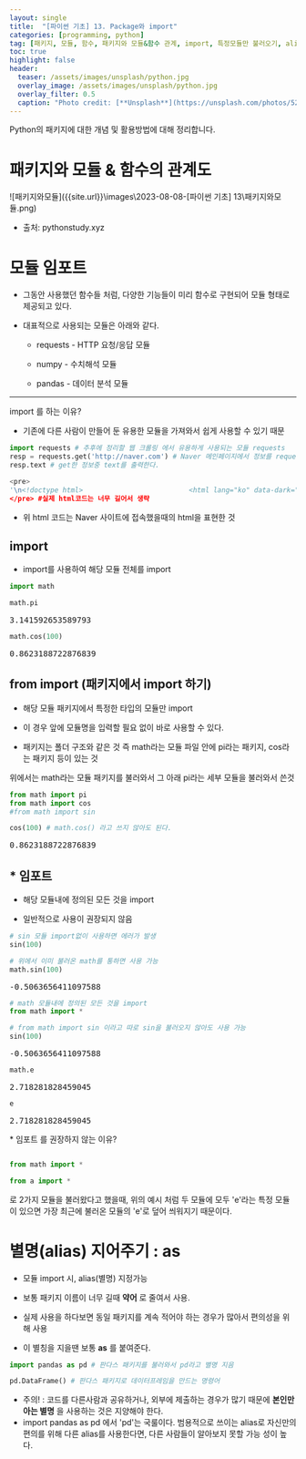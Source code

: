 ```yaml
---
layout: single
title:  "[파이썬 기초] 13. Package와 import"
categories: [programming, python]
tag: [패키지, 모듈, 함수, 패키지와 모듈&함수 관계, import, 특정모듈만 불러오기, alias, 별명, 별명 지어주기]
toc: true
highlight: false
header:
  teaser: /assets/images/unsplash/python.jpg
  overlay_image: /assets/images/unsplash/python.jpg
  overlay_filter: 0.5
  caption: "Photo credit: [**Unsplash**](https://unsplash.com/photos/52jRtc2S_VE)"
---
```


Python의 패키지에 대한 개념 및 활용방법에 대해 정리합니다.

<head>
  <style>
    table.dataframe {
      white-space: normal;
      width: 100%;
      height: 240px;
      display: block;
      overflow: auto;
      font-family: Arial, sans-serif;
      font-size: 0.9rem;
      line-height: 20px;
      text-align: center;
      border: 0px !important;
    }

    table.dataframe th {
      text-align: center;
      font-weight: bold;
      padding: 8px;
    }
    
    table.dataframe td {
      text-align: center;
      padding: 8px;
    }
    
    table.dataframe tr:hover {
      background: #b8d1f3; 
    }
    
    .output_prompt {
      overflow: auto;
      font-size: 0.9rem;
      line-height: 1.45;
      border-radius: 0.3rem;
      -webkit-overflow-scrolling: touch;
      padding: 0.8rem;
      margin-top: 0;
      margin-bottom: 15px;
      font: 1rem Consolas, "Liberation Mono", Menlo, Courier, monospace;
      color: $code-text-color;
      border: solid 1px $border-color;
      border-radius: 0.3rem;
      word-break: normal;
      white-space: pre;
    }

  .dataframe tbody tr th:only-of-type {
      vertical-align: middle;
  }

  .dataframe tbody tr th {
      vertical-align: top;
  }

  .dataframe thead th {
      text-align: center !important;
      padding: 8px;
  }

  .page__content p {
      margin: 0 0 0px !important;
  }

  .page__content p > strong {
    font-size: 0.8rem !important;
  }

  </style>
</head>


# 패키지와 모듈 & 함수의 관계도

![패키지와모듈]({{site.url}}\images\2023-08-08-[파이썬 기초] 13\패키지와모듈.png)

- 출처: pythonstudy.xyz

# 모듈 임포트

 + 그동안 사용했던 함수들 처럼, 다양한 기능들이 미리 함수로 구현되어 모듈 형태로 제공되고 있다.

 + 대표적으로 사용되는 모듈은 아래와 같다.



     + requests - HTTP 요청/응답 모듈
    
     + numpy - 수치해석 모듈 
    
     + pandas - 데이터 분석 모듈

---

import 를 하는 이유?

+ 기존에 다른 사람이 만들어 둔 유용한 모듈을 가져와서 쉽게 사용할 수 있기 때문

```python
import requests # 추후에 정리할 웹 크롤링 에서 유용하게 사용되는 모듈 requests
resp = requests.get('http://naver.com') # Naver 메인페이지에서 정보를 request하여 get한다.
resp.text # get한 정보중 text를 출력한다.
```

```python
<pre>
'\n<!doctype html>                          <html lang="ko" data-dark="false"> <head> <meta charset="utf-8"> <title>NAVER</title> <meta http-equiv="X-UA-Compatible" content="IE=edge"> <meta name="viewport" content="width=1190"> <meta name="apple-mobile-web-app-title" content="NAVER"/> <meta name="robots" content="index,nofollow"/> <meta name="description" content="네이버 메인에서 다양한 정보와 유용한 컨텐츠를 만나 보세요"/> <meta property="og:title" content="네이버"> <meta property="og:url" content="https://www.naver.com/"> <meta property="og:image" content="https://s.pstatic.net/static/www/mobile/edit/2016/0705/mobile_212852414260.png"> <meta property="og:description" content="네이버 메인에서 다양한 정보와 유용한 컨텐츠를 만나 보세요"/> <meta name="twitter:card" content="summary"> <meta name="twitter:title" content=""> <meta name="twitter:url" content="https://www.naver.com/"> <meta name="twitter:image" content="https://s.pstatic.net/static/www/mobile/edit/2016/0705/mobile_212852414260.png"> <meta name="twitter:description" content="네이버 메인에서 다양한 정보와 유용한 컨텐츠를 만나 보세요"/>  <link rel="stylesheet" href="https://pm.pstatic.net/dist/css/nmain.20210601a.css"> <link rel="stylesheet" href="https://ssl.pstatic.net/sstatic/search/pc/css/sp_autocomplete_210318.css"> <link rel="shortcut icon" type="image/x-icon" href="/favicon.ico?1"/>  <link rel="apple-touch-icon" sizes="114x114" href="https://s.pstatic.net/static/www/u/2014/0328/mma_204243574.png"/> <link rel="apple-touch-icon" href="https://s.pstatic.net/static/www/u/2014/0328/mma_20432863.png"/> 
</pre> #실제 html코드는 너무 길어서 생략
```

- 위 html 코드는 Naver 사이트에 접속했을때의 html을 표현한 것


## import 

 - import를 사용하여 해당 모듈 전체를 import

```python
import math
```


```python
math.pi
```

<pre>
3.141592653589793
</pre>

```python
math.cos(100)
```

<pre>
0.8623188722876839
</pre>
## from import (패키지에서 import 하기)

 - 해당 모듈 패키지에서 특정한 타입의 모듈만 import

 - 이 경우 앞에 모듈명을 입력할 필요 없이 바로 사용할 수 있다.

 - 패키지는 폴더 구조와 같은 것 즉 math라는 모듈 파일 안에 pi라는 패키지, cos라는 패키지 등이 있는 것

 

위에서는 math라는 모듈 패키지를 불러와서 그 아래 pi라는 세부 모듈을 불러와서 쓴것



```python
from math import pi
from math import cos
#from math import sin
```


```python
cos(100) # math.cos() 라고 쓰지 않아도 된다.
```

<pre>
0.8623188722876839
</pre>
## \* 임포트

 - 해당 모듈내에 정의된 모든 것을 import

 - 일반적으로 사용이 권장되지 않음



```python
# sin 모듈 import없이 사용하면 에러가 발생
sin(100)
```


```python
# 위에서 이미 불러온 math를 통하면 사용 가능
math.sin(100)
```

<pre>
-0.5063656411097588
</pre>

```python
# math 모듈내에 정의된 모든 것을 import
from math import *
```


```python
# from math import sin 이라고 따로 sin을 불러오지 않아도 사용 가능
sin(100)
```

<pre>
-0.5063656411097588
</pre>

```python
math.e
```

<pre>
2.718281828459045
</pre>

```python
e
```

<pre>
2.718281828459045
</pre>
\* 임포트 를 권장하지 않는 이유?



```python

from math import *

from a import *

```

로 2가지 모듈을 불러왔다고 했을때, 위의 예시 처럼 두 모듈에 모두 'e'라는 특정 모듈이 있으면 가장 최근에 불러온 모듈의 'e'로 덮어 씌워지기 때문이다.


# 별명(alias) 지어주기 : as 

 - 모듈 import 시, alias(별명) 지정가능

 - 보통 패키지 이름이 너무 길때 **약어** 로 줄여서 사용. 

 - 실제 사용을 하다보면 동일 패키지를 계속 적어야 하는 경우가 많아서 편의성을 위해 사용

 - 이 별칭을 지을땐 보통 **as** 를 붙여준다.

```python
import pandas as pd # 판다스 패키지를 불러와서 pd라고 별명 지음
```


```python
pd.DataFrame() # 판다스 패키지로 데이터프레임을 만드는 명령어
```

- 주의! : 코드를 다른사람과 공유하거나, 외부에 제출하는 경우가 많기 때문에 **본인만 아는 별명** 을 사용하는 것은 지양해야 한다.
- import pandas as pd 에서 'pd'는 국룰이다. 범용적으로 쓰이는 alias로 자신만의 편의를 위해 다른 alias를 사용한다면, 다른 사람들이 알아보지 못할 가능 성이 높다.

